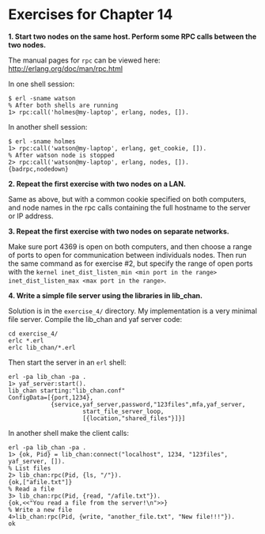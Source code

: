 # Exercises for Chapter 14

**1. Start two nodes on the same host. Perform some RPC calls between the two nodes.**

The manual pages for `rpc` can be viewed here: http://erlang.org/doc/man/rpc.html

In one shell session:

```
$ erl -sname watson
% After both shells are running
1> rpc:call('holmes@my-laptop', erlang, nodes, []).
```

In another shell session:

```
$ erl -sname holmes
1> rpc:call('watson@my-laptop', erlang, get_cookie, []).
% After watson node is stopped
2> rpc:call('watson@my-laptop', erlang, nodes, []).
{badrpc,nodedown}
```

**2. Repeat the first exercise with two nodes on a LAN.**

Same as above, but with a common cookie specified on both computers, and node names in the rpc calls containing the full hostname to the server or IP address.

**3. Repeat the first exercise with two nodes on separate networks.**

Make sure port 4369 is open on both computers, and then choose a range of ports to open for communication between individuals nodes. Then run the same command as for exercise #2, but specify the range of open ports with the `kernel inet_dist_listen_min <min port in the range> inet_dist_listen_max <max port in the range>`.

**4. Write a simple file server using the libraries in lib_chan.**

Solution is in the `exercise_4/` directory. My implementation is a very minimal file server. Compile the lib_chan and yaf server code:

```
cd exercise_4/
erlc *.erl
erlc lib_chan/*.erl
```

Then start the server in an `erl` shell:

```
erl -pa lib_chan -pa .
1> yaf_server:start().
lib_chan starting:"lib_chan.conf"
ConfigData=[{port,1234},
            {service,yaf_server,password,"123files",mfa,yaf_server,
                     start_file_server_loop,
                     [{location,"shared_files"}]}]
```

In another shell make the client calls:

```
erl -pa lib_chan -pa .
1> {ok, Pid} = lib_chan:connect("localhost", 1234, "123files", yaf_server, []).
% List files
2> lib_chan:rpc(Pid, {ls, "/"}).
{ok,["afile.txt"]}
% Read a file
3> lib_chan:rpc(Pid, {read, "/afile.txt"}).
{ok,<<"You read a file from the server!\n">>}
% Write a new file
4>lib_chan:rpc(Pid, {write, "another_file.txt", "New file!!!"}).
ok
```
